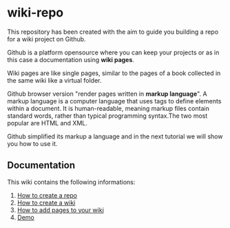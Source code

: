 # wiki-repo

This repository has been created with the aim to guide you building a repo for a wiki project on Github.

Github is a platform opensource where you can keep your projects or as in this case a documentation using **wiki pages**.

Wiki pages are like single pages, similar to the pages of a book collected in the same wiki like a virtual folder.

Github browser version "render pages written in **markup language**". A markup language is a computer language that uses tags to define elements within a document. 
It is human-readable, meaning markup files contain standard words, rather than typical programming syntax.The two most popular are HTML and XML.

Github simplified its markup a language and in the next tutorial we will show you how to use it.

## Documentation

This wiki contains the following informations:

1. [How to create a repo]()
2. [How to create a wiki]()
3. [How to add pages to your wiki]()
4. [Demo](https://github.com/frankie-t-h/wiki-repo/wiki)
